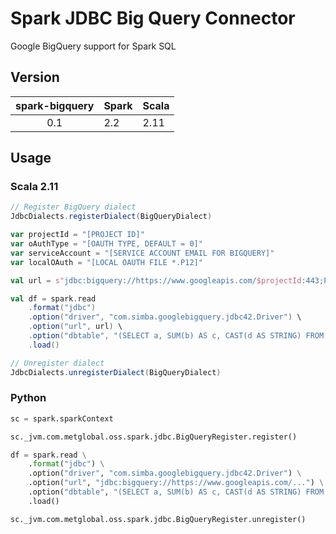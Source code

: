 # Spark JDBC Big Query Connector

Google BigQuery support for Spark SQL

## Version

| spark-bigquery | Spark | Scala |
| :-----: | ----- | ----- |
| 0.1 | 2.2 | 2.11 |

## Usage

### Scala 2.11

```scala
// Register BigQuery dialect
JdbcDialects.registerDialect(BigQueryDialect)

var projectId = "[PROJECT ID]"
var oAuthType = "[OAUTH TYPE, DEFAULT = 0]"
var serviceAccount = "[SERVICE ACCOUNT EMAIL FOR BIGQUERY]"
var localOAuth = "[LOCAL OAUTH FILE *.P12]"

val url = s"jdbc:bigquery://https://www.googleapis.com/$projectId:443;ProjectId=$projectId;OAuthType=$oAuthType;OAuthServiceAcctEmail=$serviceAccount;OAuthPvtKeyPath=$localOAuth"

val df = spark.read
    .format("jdbc")
    .option("driver", "com.simba.googlebigquery.jdbc42.Driver") \
    .option("url", url) \
    .option("dbtable", "(SELECT a, SUM(b) AS c, CAST(d AS STRING) FROM test.records GROUP BY a) AS table") \
    .load()

// Unregister dialect
JdbcDialects.unregisterDialect(BigQueryDialect)
```

### Python

```python
sc = spark.sparkContext

sc._jvm.com.metglobal.oss.spark.jdbc.BigQueryRegister.register()

df = spark.read \
    .format("jdbc") \
    .option("driver", "com.simba.googlebigquery.jdbc42.Driver") \
    .option("url", "jdbc:bigquery://https://www.googleapis.com/...") \
    .option("dbtable", "(SELECT a, SUM(b) AS c, CAST(d AS STRING) FROM test.records GROUP BY a) AS table") \
    .load()

sc._jvm.com.metglobal.oss.spark.jdbc.BigQueryRegister.unregister()
```